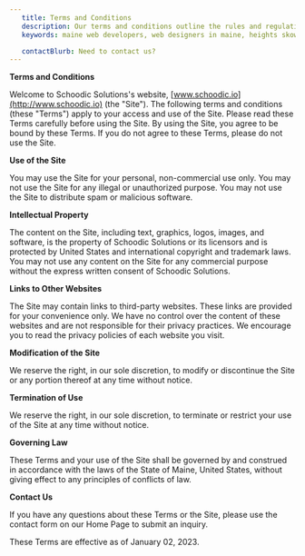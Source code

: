 ```yaml
---
   title: Terms and Conditions
   description: Our terms and conditions outline the rules and regulations for using our website and services.
   keywords: maine web developers, web designers in maine, heights skowhegan, schoodic, cutting edge kennebunk, custom software development washington county main, website development washington county maine, software development company washington county maine, web development company washington county maine, washington county maine custom software, washington county maine website development, custom software development near me, website development near me, washington county maine web design, washington county maine app development, maine web design, maine app development, web design portland maine, website hosting and design services, maine web developers, managed hosting services maine, responsive web development services maine, web design belfast, camden web design, web designer portland maine, website design belfast, responsive development maine

   contactBlurb: Need to contact us?
---
```


**Terms and Conditions**

Welcome to Schoodic Solutions's website, [www.schoodic.io](http://www.schoodic.io) (the "Site"). The following terms and conditions (these "Terms") apply to your access and use of the Site. Please read these Terms carefully before using the Site. By using the Site, you agree to be bound by these Terms. If you do not agree to these Terms, please do not use the Site.

**Use of the Site**

You may use the Site for your personal, non-commercial use only. You may not use the Site for any illegal or unauthorized purpose. You may not use the Site to distribute spam or malicious software.

**Intellectual Property**

The content on the Site, including text, graphics, logos, images, and software, is the property of Schoodic Solutions or its licensors and is protected by United States and international copyright and trademark laws. You may not use any content on the Site for any commercial purpose without the express written consent of Schoodic Solutions.

**Links to Other Websites**

The Site may contain links to third-party websites. These links are provided for your convenience only. We have no control over the content of these websites and are not responsible for their privacy practices. We encourage you to read the privacy policies of each website you visit.

**Modification of the Site**

We reserve the right, in our sole discretion, to modify or discontinue the Site or any portion thereof at any time without notice.

**Termination of Use**

We reserve the right, in our sole discretion, to terminate or restrict your use of the Site at any time without notice.

**Governing Law**

These Terms and your use of the Site shall be governed by and construed in accordance with the laws of the State of Maine, United States, without giving effect to any principles of conflicts of law.

**Contact Us**

If you have any questions about these Terms or the Site, please use the contact form on our Home Page to submit an inquiry.

These Terms are effective as of January 02, 2023.
